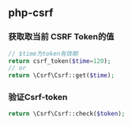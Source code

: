 ## php-csrf
### 获取取当前 CSRF Token的值
```php
// $time为token有效期
return csrf_token($time=120);
// or
return \Csrf\Csrf::get($time);
```
### 验证Csrf-token
```php
return \Csrf\Csrf::check($token);
```